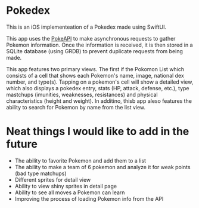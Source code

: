 # Pokedex

This is an iOS implementeation of a Pokedex made using SwiftUI.

This app uses the [PokeAPI](https://pokeapi.co/) to make asynchronous requests to gather Pokemon information. Once the information is received, it is then stored in a SQLite database (using GRDB) to prevent duplicate requests from being made.

This app features two primary views. The first if the Pokomon List which consists of a cell that shows each Pokemon's name, image, national dex number, and type(s). Tapping on a pokemon's cell will show a detailed view, which also displays a pokedex entry, stats (HP, attack, defense, etc.), type mastchups (imunities, weaknesses, resistances) and physical characteristics (height and weight). In additino, thisb app aleso features the ability to search for Pokemon by name from the list view.

# Neat things I would like to add in the future

* The ability to favorite Pokemon and add them to a list
* The ability to make a team of 6 pokemon and analyze it for weak points (bad type matchups)
* Different sprites for detail view
* Ability to view shiny sprites in detail page
* Ability to see all moves a Pokemon can learn
* Improving the process of loading Pokemon info from the API
